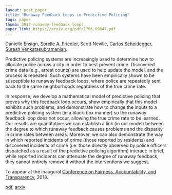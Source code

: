 ```yaml
---
layout: post_paper
title: "Runaway Feedback Loops in Predictive Policing"
tags: paper
thumb: 2017-runaway-feedback-loops
paper_link: https://arxiv.org/pdf/1706.09847.pdf
---
```


Danielle Ensign,  [Sorelle A. Friedler](http://sorelle.friedler.net),
Scott Neville, [Carlos Scheidegger](/), [Suresh
Venkatasubramanian](https://www.cs.utah.edu/~suresh/).

Predictive policing systems are increasingly used to determine how to
allocate police across a city in order to best prevent
crime. Discovered crime data (e.g., arrest counts) are used to help
update the model, and the process is repeated. Such systems have been
empirically shown to be susceptible to runaway feedback loops, where
police are repeatedly sent back to the same neighborhoods regardless
of the true crime rate.

In response, we develop a mathematical model of predictive policing
that proves why this feedback loop occurs, show empirically that
this model exhibits such problems, and demonstrate how to change the
inputs to a predictive policing system (in a black-box manner) so the
runaway feedback loop does not occur, allowing the true crime rate to
be learned. Our results are quantitative: we can establish a link
(in our model) between the degree to which runaway feedback causes
problems and the disparity in crime rates between areas. Moreover,
we can also demonstrate the way in which reported incidents of crime
(those reported by residents) and discovered incidents of crime (i.e.
those directly observed by police officers dispatched as a result of
the predictive policing algorithm) interact: in brief, while reported
incidents can attenuate the degree of runaway feedback, they cannot
entirely remove it without the interventions we suggest.

To
appear at the inaugural [Conference on Fairness, Accountability, and 
Transparency](https://fatconference.org/), 2018.

[pdf](https://arxiv.org/pdf/1706.09847.pdf), [arxiv](https://arxiv.org/abs/1706.09847)
